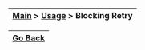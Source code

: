 | [Main](/README.md) > [Usage](/docs/Usage.md) > Blocking Retry |
|---------------------------------------------------------------|

| [Go Back](/docs/Usage.md) |
|---------------------------| 